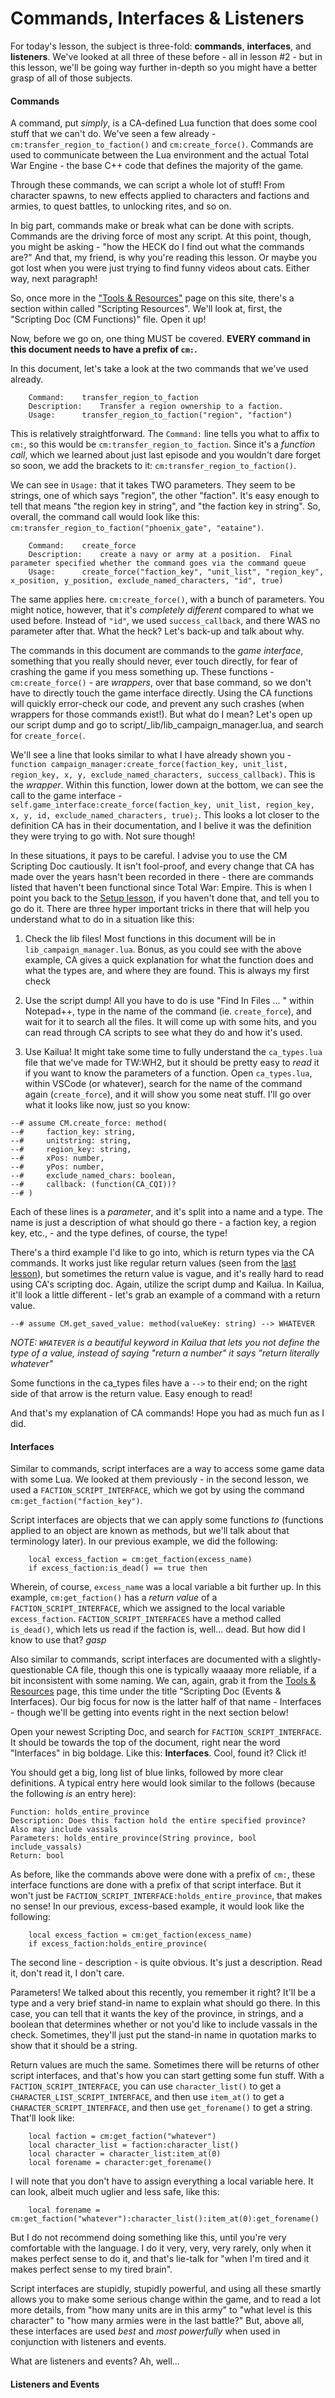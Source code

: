 # Commands, Interfaces & Listeners

For today's lesson, the subject is three-fold: **commands**, **interfaces**, and **listeners**. We've looked at all three of these before - all in lesson #2 - but in this lesson, we'll be going way further in-depth so you might have a better grasp of all of those subjects.

#### Commands

A command, put *simply*, is a CA-defined Lua function that does some cool stuff that we can't do. We've seen a few already - `cm:transfer_region_to_faction()` and `cm:create_force()`. Commands are used to communicate between the Lua environment and the actual Total War Engine - the base C++ code that defines the majority of the game.

Through these commands, we can script a whole lot of stuff! From character spawns, to new effects applied to characters and factions and armies, to quest battles, to unlocking rites, and so on.

In big part, commands make or break what can be done with scripts. Commands are the driving force of most any script. At this point, though, you might be asking - "how the HECK do I find out what the commands are?" And that, my friend, is why you're reading this lesson. Or maybe you got lost when you were just trying to find funny videos about cats. Either way, next paragraph!

So, once more in the ["Tools & Resources"](./chapter_1.md) page on this site, there's a section within called "Scripting Resources". We'll look at, first, the "Scripting Doc (CM Functions)" file. Open it up!

Now, before we go on, one thing MUST be covered. **EVERY command in this document needs to have a prefix of `cm:`.**

In this document, let's take a look at the two commands that we've used already.

```
    Command: 	transfer_region_to_faction	
    Description: 	Transfer a region ownership to a faction.	
    Usage: 		transfer_region_to_faction("region", "faction")
```

This is relatively straightforward. The `Command:` line tells you what to affix to `cm:`, so this would be `cm:transfer_region_to_faction`. Since it's a *function call*, which we learned about just last episode and you wouldn't dare forget so soon, we add the brackets to it: `cm:transfer_region_to_faction()`.

We can see in `Usage:` that it takes TWO parameters. They seem to be strings, one of which says "region", the other "faction". It's easy enough to tell that means "the region key in string", and "the faction key in string". So, overall, the command call would look like this: `cm:transfer_region_to_faction("phoenix_gate", "eataine")`.

```
    Command: 	create_force	
    Description: 	create a navy or army at a position.  Final parameter specified whether the command goes via the command queue	
    Usage: 		create_force("faction_key", "unit_list", "region_key", x_position, y_position, exclude_named_characters, "id", true)
```

The same applies here. `cm:create_force()`, with a bunch of parameters. You might notice, however, that it's *completely different* compared to what we used before. Instead of `"id"`, we used `success_callback`, and there WAS no parameter after that. What the heck? Let's back-up and talk about why.

The commands in this document are commands to the *game interface*, something that you really should never, ever touch directly, for fear of crashing the game if you mess something up. These functions -`cm:create_force()` - are *wrappers*, over that base command, so we don't have to directly touch the game interface directly. Using the CA functions will quickly error-check our code, and prevent any such crashes (when wrappers for those commands exist!). But what do I mean? Let's open up our script dump and go to script/_lib/lib_campaign_manager.lua, and search for `create_force(`.

We'll see a line that looks similar to what I have already shown you - `function campaign_manager:create_force(faction_key, unit_list, region_key, x, y, exclude_named_characters, success_callback)`. This is the *wrapper*. Within this function, lower down at the bottom, we can see the call to the game interface - `self.game_interface:create_force(faction_key, unit_list, region_key, x, y, id, exclude_named_characters, true);`. This looks a lot closer to the definition CA has in their documentation, and I belive it was the definition they were trying to go with. Not sure though!

In these situations, it pays to be careful. I advise you to use the CM Scripting Doc cautiously. It isn't fool-proof, and every change that CA has made over the years hasn't been recorded in there - there are commands listed that haven't been functional since Total War: Empire. This is when I point you back to the [Setup lesson](./chapter_3_1.md), if you haven't done that, and tell you to go do it. There are three hyper important tricks in there that will help you understand what to do in a situation like this:

1) Check the lib files! Most functions in this document will be in `lib_campaign_manager.lua`. Bonus, as you could see with the above example, CA gives a quick explanation for what the function does and what the types are, and where they are found. This is always my first check

2) Use the script dump! All you have to do is use "Find In Files ... " within Notepad++, type in the name of the command (ie. `create_force`), and wait for it to search all the files. It will come up with some hits, and you can read through CA scripts to see what they do and how it's used.

3) Use Kailua! It might take some time to fully understand the `ca_types.lua` file that we've made for TW:WH2, but it should be pretty easy to *read* it if you want to know the parameters of a function. Open `ca_types.lua`, within VSCode (or whatever), search for the name of the command again (`create_force`), and it will show you some neat stuff. I'll go over what it looks like now, just so you know:

```
--# assume CM.create_force: method(
--#     faction_key: string,
--#     unitstring: string,
--#     region_key: string,
--#     xPos: number,
--#     yPos: number,
--#     exclude_named_chars: boolean,
--#     callback: (function(CA_CQI))?
--# )
```

Each of these lines is a *parameter*, and it's split into a name and a type. The name is just a description of what should go there - a faction key, a region key, etc., - and the type defines, of course, the type!

There's a third example I'd like to go into, which is return types via the CA commands. It works just like regular return values (seen from the [last lesson](./chapter_3_1_7.md)), but sometimes the return value is vague, and it's really hard to read using CA's scripting doc. Again, utilize the script dump and Kailua. In Kailua, it'll look a little different - let's grab an example of a command with a return value.

```
--# assume CM.get_saved_value: method(valueKey: string) --> WHATEVER
```

*NOTE: `WHATEVER` is a beautiful keyword in Kailua that lets you not define the type of a value, instead of saying "return a number" it says "return literally whatever"*

Some functions in the ca_types files have a `-->` to their end; on the right side of that arrow is the return value. Easy enough to read!

And that's my explanation of CA commands! Hope you had as much fun as I did.

#### Interfaces

Similar to commands, script interfaces are a way to access some game data with some Lua. We looked at them previously - in the second lesson, we used a `FACTION_SCRIPT_INTERFACE`, which we got by using the command `cm:get_faction("faction_key")`.

Script interfaces are objects that we can apply some functions *to* (functions applied to an object are known as methods, but we'll talk about that terminology later). In our previous example, we did the following:

```
    local excess_faction = cm:get_faction(excess_name)
    if excess_faction:is_dead() == true then
```

Wherein, of course, `excess_name` was a local variable a bit further up. In this example, `cm:get_faction()` has a *return value* of a `FACTION_SCRIPT_INTERFACE`, which we assigned to the local variable `excess_faction`. `FACTION_SCRIPT_INTERFACES` have a method called `is_dead()`, which lets us read if the faction is, well... dead. But how did I know to use that? *gasp*

Also similar to commands, script interfaces are documented with a slightly-questionable CA file, though this one is typically waaaay more reliable, if a bit inconsistent with some naming. We can, again, grab it from the [Tools & Resources](./chapter_1.md) page, this time under the title "Scripting Doc (Events & Interfaces). Our big focus for now is the latter half of that name - Interfaces - though we'll be getting into events right in the next section below!

Open your newest Scripting Doc, and search for `FACTION_SCRIPT_INTERFACE`. It should be towards the top of the document, right near the word "Interfaces" in big boldage. Like this: **Interfaces**. Cool, found it? Click it!

You should get a big, long list of blue links, followed by more clear definitions. A typical entry here would look similar to the follows (because the following *is* an entry here):

```
Function: holds_entire_province
Description: Does this faction hold the entire specified province? Also may include vassals
Parameters: holds_entire_province(String province, bool include_vassals)
Return: bool
```

As before, like the commands above were done with a prefix of `cm:`, these interface functions are done with a prefix of that script interface. But it won't just be `FACTION_SCRIPT_INTERFACE:holds_entire_province`, that makes no sense! In our previous, excess-based example, it would look like the following:

```
    local excess_faction = cm:get_faction(excess_name)
    if excess_faction:holds_entire_province(
```

The second line - description - is quite obvious. It's just a description. Read it, don't read it, I don't care.

Parameters! We talked about this recently, you remember it right? It'll be a type and a very brief stand-in name to explain what should go there. In this case, you can tell that it wants the key of the province, in strings, and a boolean that determines whether or not you'd like to include vassals in the check. Sometimes, they'll just put the stand-in name in quotation marks to show that it should be a string.

Return values are much the same. Sometimes there will be returns of other script interfaces, and that's how you can start getting some fun stuff. With a `FACTION_SCRIPT_INTERFACE`, you can use `character_list()` to get a `CHARACTER_LIST_SCRIPT_INTERFACE`, and then use `item_at()` to get a `CHARACTER_SCRIPT_INTERFACE`, and then use `get_forename()` to get a string. That'll look like:

```
    local faction = cm:get_faction("whatever")
    local character_list = faction:character_list()
    local character = character_list:item_at(0)
    local forename = character:get_forename()
```

I will note that you don't have to assign everything a local variable here. It can look, albeit much uglier and less safe, like this:

```
    local forename = cm:get_faction("whatever"):character_list():item_at(0):get_forename()
```

But I do not recommend doing something like this, until you're very comfortable with the language. I do it very, very, very rarely, only when it makes perfect sense to do it, and that's lie-talk for "when I'm tired and it makes perfect sense to my tired brain".

Script interfaces are stupidly, stupidly powerful, and using all these smartly allows you to make some serious change within the game, and to read a lot more details, from "how many units are in this army" to "what level is this character" to "how many armies were in the last battle?" But, above all, these interfaces are used *best* and *most powerfully* when used in conjunction with listeners and events.

What are listeners and events? Ah, well...

#### Listeners and Events